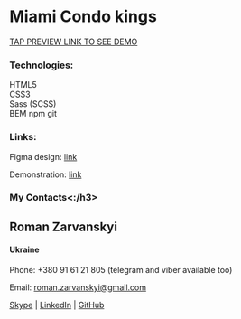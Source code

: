 <h1>Miami Condo kings</h1>

[TAP PREVIEW LINK TO SEE DEMO](https://zarva6596.github.io/layout_miami)

<h3>Technologies:</h3>

HTML5<br>
CSS3<br>
Sass (SCSS)<br>
BEM<bm>
npm<bm>
git<bm>

<h3>Links:</h3>

Figma design: [link](https://www.figma.com/file/OvRf74Z53zOm7SCupA5ssj/Miami-Condo-Kings?node-id=0:1)

Demonstration: [link](https://zarva6596.github.io/layout_miami/)

<h3>My Contacts<:/h3>
<h2>Roman Zarvanskyi</h2>

<h4>Ukraine</h4>

Phone: +380 91 61 21 805 (telegram and viber available too)

Email: roman.zarvanskyi@gmail.com

[Skype](https://join.skype.com/invite/e2s7iHli9hYF) | [LinkedIn](https://www.linkedin.com/in/roman-zarvanskyi-1116bb1b7/) | [GitHub](https://github.com/zarva6596)
